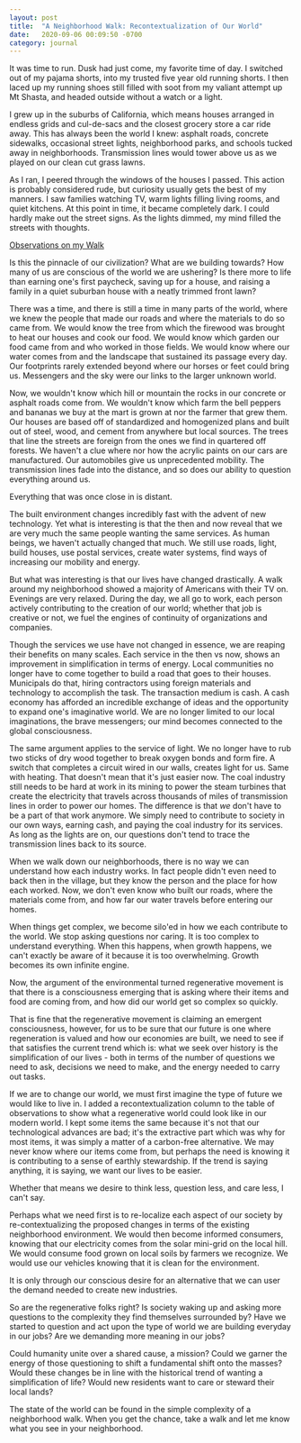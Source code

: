 ```yaml
---
layout: post
title:  "A Neighborhood Walk: Recontextualization of Our World"
date:   2020-09-06 00:09:50 -0700
category: journal
---
```

It was time to run. Dusk had just come, my favorite time of day. I switched out of my pajama shorts, into my trusted five year old running shorts. I then laced up my running shoes still filled with soot from my valiant attempt up Mt Shasta, and headed outside without a watch or a light.

I grew up in the suburbs of California, which means houses arranged in endless grids and cul-de-sacs and the closest grocery store a car ride away. This has always been the world I knew: asphalt roads, concrete sidewalks, occasional street lights, neighborhood parks, and schools tucked away in neighborhoods. Transmission lines would tower above us as we played on our clean cut grass lawns.

As I ran, I peered through the windows of the houses I passed. This action is probably considered rude, but curiosity usually gets the best of my manners. I saw families watching TV, warm lights filling living rooms, and quiet kitchens. At this point in time, it became completely dark. I could hardly make out the street signs. As the lights dimmed, my mind filled the streets with thoughts.

[Observations on my Walk](Recontextualization%20of%20our%20world%20b1b9e1f750564ddf9f388a712dfe61c3/Observations%20on%20my%20Walk%20d901a46a76914298a7163dfb0b00d3fd.csv)

Is this the pinnacle of our civilization? What are we building towards? How many of us are conscious of the world we are ushering? Is there more to life than earning one's first paycheck, saving up for a house, and raising a family in a quiet suburban house with a neatly trimmed front lawn?

There was a time, and there is still a time in many parts of the world, where we knew the people that made our roads and where the materials to do so came from. We would know the tree from which the firewood was brought to heat our houses and cook our food. We would know which garden our food came from and who worked in those fields. We would know where our water comes from and the landscape that sustained its passage every day. Our footprints rarely extended beyond where our horses or feet could bring us. Messengers and the sky were our links to the larger unknown world.

Now, we wouldn't know which hill or mountain the rocks in our concrete or asphalt roads come from. We wouldn't know which farm the bell peppers and bananas we buy at the mart is grown at nor the farmer that grew them. Our houses are based off of standardized and homogenized plans and built out of steel, wood, and cement from anywhere but local sources. The trees that line the streets are foreign from the ones we find in quartered off forests. We haven't a clue where nor how the acrylic paints on our cars are manufactured. Our automobiles give us unprecedented mobility. The transmission lines fade into the distance, and so does our ability to question everything around us.  

Everything that was once close in is distant.

The built environment changes incredibly fast with the advent of new technology. Yet what is interesting is that the then and now reveal that we are very much the same people wanting the same services. As human beings, we haven't actually changed that much. We still use roads, light, build houses, use postal services, create water systems, find ways of increasing our mobility and energy.

But what was interesting is that our lives have changed drastically. A walk around my neighborhood showed a majority of Americans with their TV on. Evenings are very relaxed. During the day, we all go to work, each person actively contributing to the creation of our world; whether that job is creative or not, we fuel the engines of continuity of organizations and companies.

Though the services we use have not changed in essence, we are reaping their benefits on many scales. Each service in the then vs now, shows an improvement in simplification in terms of energy. Local communities no longer have to come together to build a road that goes to their houses. Municipals do that, hiring contractors using foreign materials and technology to accomplish the task. The transaction medium is cash. A cash economy has afforded an incredible exchange of ideas and the opportunity to expand one's imaginative world. We are no longer limited to our local imaginations, the brave messengers; our mind becomes connected to the global consciousness.

The same argument applies to the service of light. We no longer have to rub two sticks of dry wood together to break oxygen bonds and form fire. A switch that completes a circuit wired in our walls, creates light for us. Same with heating. That doesn't mean that it's just easier now. The coal industry still needs to be hard at work in its mining to power the steam turbines that create the electricity that travels across thousands of miles of transmission lines in order to power our homes. The difference is that *we* don't have to be a part of that work anymore. We simply need to contribute to society in our own ways, earning cash, and paying the coal industry for its services. As long as the lights are on, our questions don't tend to trace the transmission lines back to its source.

When we walk down our neighborhoods, there is no way we can understand how each industry works. In fact people didn't even need to back then in the village, but they know the person and the place for how each worked. Now, we don't even know who built our roads, where the materials come from, and how far our water travels before entering our homes.

When things get complex, we become silo'ed in how we each contribute to the world. We stop asking questions nor caring. It is too complex to understand everything. When this happens, when growth happens, we can't exactly be aware of it because it is too overwhelming. Growth becomes its own infinite engine.

Now, the argument of the environmental turned regenerative movement is that there is a consciousness emerging that is asking where their items and food are coming from, and how did our world get so complex so quickly.

That is fine that the regenerative movement is claiming an emergent consciousness, however, for us to be sure that our future is one where regeneration is valued and how our economies are built, we need to see if that satisfies the current trend which is: what we seek over history is the simplification of our lives - both in terms of the number of questions we need to ask, decisions we need to make, and the energy needed to carry out tasks.

If we are to change our world, we must first imagine the type of future we would like to live in. I added a recontextualization column to the table of observations to show what a regenerative world could look like in our modern world. I kept some items the same because it's not that our technological advances are bad; it's the extractive part which was why for most items, it was simply a matter of a carbon-free alternative. We may never know where our items come from, but perhaps the need is knowing it is contributing to a sense of earthly stewardship. If the trend is saying anything, it is saying, we want our lives to be easier.

Whether that means we desire to think less, question less, and care less, I can't say.

Perhaps what we need first is to re-localize each aspect of our society by re-contextualizing the proposed changes in terms of the existing neighborhood environment. We would then become informed consumers, knowing that our electricity comes from the solar mini-grid on the local hill. We would consume food grown on local soils by farmers we recognize. We would use our vehicles knowing that it is clean for the environment.

It is only through our conscious desire for an alternative that we can user the demand needed to create new industries.

So are the regenerative folks right? Is society waking up and asking more questions to the complexity they find themselves surrounded by? Have we started to question and act upon the type of world we are building everyday in our jobs? Are we demanding more meaning in our jobs?

Could humanity unite over a shared cause, a mission? Could we garner the energy of those questioning to shift a fundamental shift onto the masses? Would these changes be in line with the historical trend of wanting a simplification of life? Would new residents want to care or steward their local lands?

The state of the world can be found in the simple complexity of a neighborhood walk. When you get the chance, take a walk and let me know what you see in your neighborhood.
